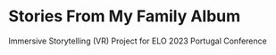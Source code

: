 # Stories From My Family Album
Immersive Storytelling (VR) Project for ELO 2023 Portugal Conference
